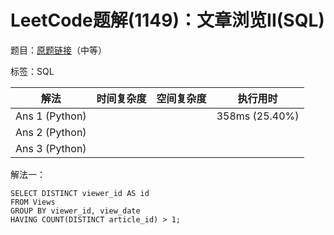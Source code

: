 # LeetCode题解(1149)：文章浏览II(SQL)

题目：[原题链接](https://leetcode-cn.com/problems/article-views-ii/)（中等）

标签：SQL

| 解法           | 时间复杂度 | 空间复杂度 | 执行用时       |
| -------------- | ---------- | ---------- | -------------- |
| Ans 1 (Python) |            |            | 358ms (25.40%) |
| Ans 2 (Python) |            |            |                |
| Ans 3 (Python) |            |            |                |

解法一：

```mysql
SELECT DISTINCT viewer_id AS id
FROM Views
GROUP BY viewer_id, view_date
HAVING COUNT(DISTINCT article_id) > 1;
```